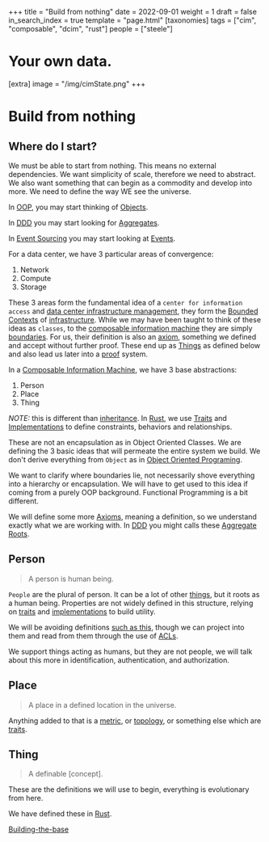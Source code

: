 +++
title = "Build from nothing"
date = 2022-09-01
weight = 1
draft = false
in_search_index = true
template = "page.html"
[taxonomies]
  tags = ["cim", "composable", "dcim", "rust"]
  people = ["steele"]

# Your own data.
[extra]
image = "/img/cimState.png"
+++
# Build from nothing

## Where do I start?

We must be able to start from nothing. This means no external dependencies.
We want simplicity of scale, therefore we need to abstract.
We also want something that can begin as a commodity and develop into more.
We need to define the way WE see the universe.

In [OOP](/library/oop), you may start thinking of [Objects](/library/objects).

In [DDD](/library/ddd) you may start looking for [Aggregates](/library/aggregates).

In [Event Sourcing](/library/event-sourcing.md) you may start looking at [Events](/library/event-storming).

For a data center, we have 3 particular areas of convergence:

  1. Network
  2. Compute
  3. Storage

These 3 areas form the fundamental idea of a `center for information access` and [data center infrastructure management](/library/dcim), they form the [Bounded Contexts](/library/bounded-context) of [infrastructure](/library/infrastructure). While we may have been taught to think of these ideas as `classes`, to the [composable information machine](/library/cim) they are simply [boundaries](/library/boundaries). For us, their definition is also an [axiom](/library/axiom), something we defined and accept without further proof. These end up as [Things](/library/things) as defined below and also lead us later into a [proof](/library/proof) system.

In a [Composable Information Machine](/library/cim), we have 3 base abstractions:

  1. Person
  2. Place
  3. Thing

*NOTE:* this is different than [inheritance](/library/inheritance). In [Rust](/library/rust), we use [Traits](/library/traits) and [Implementations](/library/implementations) to define constraints, behaviors and relationships.

These are not an encapsulation as in Object Oriented Classes. We are defining the 3 basic ideas that will permeate the entire system we build. We don't derive everything from `Object` as in [Object Oriented Programing](/library/oop).

We want to clarify where boundaries lie, not necessarily shove everything into a hierarchy or encapsulation. We will have to get used to this idea if coming from a purely OOP background. Functional Programming is a bit different.

We will define some more [Axioms](/library/axiom), meaning a definition, so we understand exactly what we are working with. In [DDD](/library/ddd) you might calls these [Aggregate Roots](/library/aggregate).

## Person

> A person is human being. 

`People` are the plural of person. It can be a lot of other [things](/library/things), but it roots as a human being. Properties are not widely defined in this structure, relying on [traits](/library/traits) and [implementations](/library/implementation) to build utility.

We will be avoiding definitions [such as this](https://schema.org/Person), though we can project into them and read from them through the use of [ACLs](/library/anti-corruption).

We support things acting as humans, but they are not people, we will talk about this more in identification, authentication, and authorization.

## Place

> A place in a defined location in the universe.

Anything added to that is a [metric](/library/metric), or [topology](/library/topology), or something else which are [traits](/library/traits).

## Thing

> A definable [concept].

These are the definitions we will use to begin, everything is evolutionary from here.

We have defined these in [Rust](/library/rust).

[Building-the-base](/articles/building-the-base)